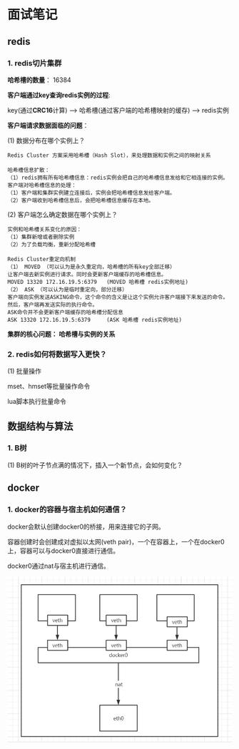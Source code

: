 # 面试笔记

##  redis

### 1. redis切片集群

**哈希槽的数量**： 16384

**客户端通过key查询redis实例的过程**: 

key(通过**CRC16**计算) --> 哈希槽(通过客户端的哈希槽映射的缓存) --> redis实例

**客户端请求数据面临的问题**：

(1) 数据分布在哪个实例上？

```shell
Redis Cluster 方案采用哈希槽（Hash Slot），来处理数据和实例之间的映射关系

哈希槽信息扩散：
（1）redis拥有所有哈希槽信息：redis实例会把自己的哈希槽信息发给和它相连接的实例。
客户端对哈希槽信息的处理：
（1）客户端和集群实例建立连接后，实例会把哈希槽信息发给客户端。
（2）客户端收到哈希槽信息后，会把哈希槽信息缓存在本地。
```

(2) 客户端怎么确定数据在哪个实例上？

```shell
实例和哈希槽关系变化的原因：
（1）集群新增或者删除实例
（2）为了负载均衡，重新分配哈希槽

Redis Cluster重定向机制
（1） MOVED （可以认为是永久重定向，哈希槽的所有key全部迁移） 
让客户端去新实例进行请求。同时会更新客户端缓存的哈希槽信息。
MOVED 13320 172.16.19.5:6379   (MOVED 哈希槽 redis实例地址)
（2） ASK （可以认为是临时重定向，部分迁移） 
客户端向实例发送ASKING命令，这个命令的含义是让这个实例允许客户端接下来发送的命令。
然后，客户端再发送实际的执行命令。
ASK命令并不会更新客户端缓存的哈希槽分配信息
ASK 13320 172.16.19.5:6379     (ASK 哈希槽 redis实例地址)
```

**集群的核心问题： 哈希槽与实例的关系**  

### 2. redis如何将数据写入更快？

(1) 批量操作

mset、hmset等批量操作命令

lua脚本执行批量命令



## 数据结构与算法

### 1. B树

(1) B树的叶子节点满的情况下，插入一个新节点，会如何变化？



## docker

### 1. docker的容器与宿主机如何通信？

docker会默认创建docker0的桥接，用来连接它的子网。

容器创建时会创建成对虚拟以太网(veth pair)，一个在容器上，一个在docker0上，容器可以与docker0直接进行通信。

docker0通过nat与宿主机进行通信。

<img src="./docker网络.png" alt="docker网络" style="zoom:67%;" />

